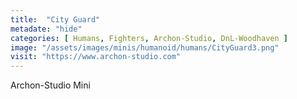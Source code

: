 ```yaml
---
title:  "City Guard"
metadate: "hide"
categories: [ Humans, Fighters, Archon-Studio, DnL-Woodhaven ]
image: "/assets/images/minis/humanoid/humans/CityGuard3.png"
visit: "https://www.archon-studio.com"
---
```

Archon-Studio Mini